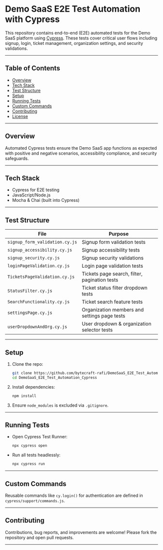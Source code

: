 # Demo SaaS E2E Test Automation with Cypress

This repository contains end-to-end (E2E) automated tests for the Demo SaaS platform using [Cypress](https://www.cypress.io/). These tests cover critical user flows including signup, login, ticket management, organization settings, and security validations.

---

## Table of Contents

- [Overview](#overview)  
- [Tech Stack](#tech-stack)  
- [Test Structure](#test-structure)  
- [Setup](#setup)  
- [Running Tests](#running-tests)  
- [Custom Commands](#custom-commands)  
- [Contributing](#contributing)  
- [License](#license)  

---

## Overview

Automated Cypress tests ensure the Demo SaaS app functions as expected with positive and negative scenarios, accessibility compliance, and security safeguards.

---

## Tech Stack

- Cypress for E2E testing  
- JavaScript/Node.js  
- Mocha & Chai (built into Cypress)  

---

## Test Structure

| File                           | Purpose                                       |
|-------------------------------|-----------------------------------------------|
| `signup_form_validation.cy.js` | Signup form validation tests                   |
| `signup_accessibility.cy.js`   | Signup accessibility tests                     |
| `signup_security.cy.js`        | Signup security validations                    |
| `loginPageValidation.cy.js`    | Login page validation tests                    |
| `TicketsPageValidation.cy.js`  | Tickets page search, filter, pagination tests |
| `StatusFilter.cy.js`           | Ticket status filter dropdown tests            |
| `SearchFunctionality.cy.js`    | Ticket search feature tests                     |
| `settingsPage.cy.js`           | Organization members and settings page tests   |
| `userDropdownAndOrg.cy.js`     | User dropdown & organization selector tests    |

---

## Setup

1. Clone the repo:

   ```bash
   git clone https://github.com/bytecraft-rafi/DemoSaaS_E2E_Test_Automation_Cypress.git
   cd DemoSaaS_E2E_Test_Automation_Cypress


2. Install dependencies:

   ```bash
   npm install
   ```

3. Ensure `node_modules` is excluded via `.gitignore`.

---

## Running Tests

* Open Cypress Test Runner:

  ```bash
  npx cypress open
  ```

* Run all tests headlessly:

  ```bash
  npx cypress run
  ```

---

## Custom Commands

Reusable commands like `cy.login()` for authentication are defined in `cypress/support/commands.js`.

---

## Contributing

Contributions, bug reports, and improvements are welcome! Please fork the repository and open pull requests.

---
